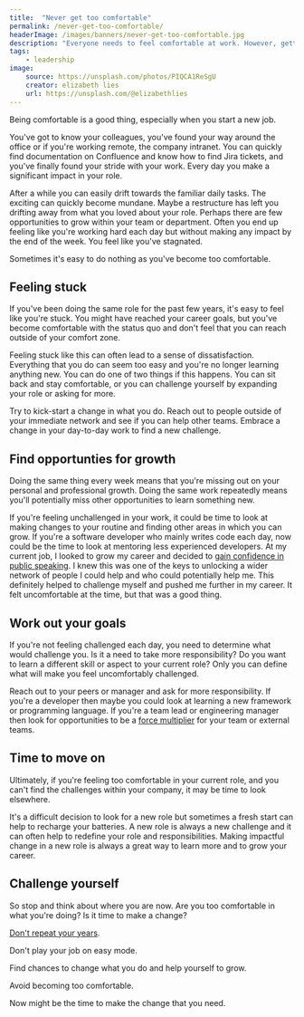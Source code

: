 ```yaml
---
title:  "Never get too comfortable"
permalink: /never-get-too-comfortable/
headerImage: /images/banners/never-get-too-comfortable.jpg
description: "Everyone needs to feel comfortable at work. However, getting too comfortable can become a problem."
tags:
    - leadership
image:
    source: https://unsplash.com/photos/PIQCA1ReSgU
    creator: elizabeth lies
    url: https://unsplash.com/@elizabethlies
---
```


Being comfortable is a good thing, especially when you start a new job.

You've got to know your colleagues, you've found your way around the office or if you're working remote, the company intranet. You can quickly find documentation on Confluence and know how to find Jira tickets, and you've finally found your stride with your work. Every day you make a significant impact in your role.

After a while you can easily drift towards the familiar daily tasks. The exciting can quickly become mundane. Maybe a restructure has left you drifting away from what you loved about your role. Perhaps there are few opportunities to grow within your team or department. Often you end up feeling like you're working hard each day but without making any impact by the end of the week. You feel like you've stagnated.

Sometimes it's easy to do nothing as you've become too comfortable.

## Feeling stuck

If you've been doing the same role for the past few years, it's easy to feel like you're stuck. You might have reached your career goals, but you've become comfortable with the status quo and don't feel that you can reach outside of your comfort zone.

Feeling stuck like this can often lead to a sense of dissatisfaction. Everything that you do can seem too easy and you're no longer learning anything new. You can do one of two things if this happens. You can sit back and stay comfortable, or you can challenge yourself by expanding your role or asking for more.

Try to kick-start a change in what you do. Reach out to people outside of your immediate network and see if you can help other teams. Embrace a change in your day-to-day work to find a new challenge.

## Find opportunties for growth

Doing the same thing every week means that you're missing out on your personal and professional growth. Doing the same work repeatedly means you'll potentially miss other opportunities to learn something new.

If you're feeling unchallenged in your work, it could be time to look at making changes to your routine and finding other areas in which you can grow. If you're a software developer who mainly writes code each day, now could be the time to look at mentoring less experienced developers. At my current job, I looked to grow my career and decided to [gain confidence in public speaking](/gain-confidence-at-public-speaking/). I knew this was one of the keys to unlocking a wider network of people I could help and who could potentially help me. This definitely helped to challenge myself and pushed me further in my career. It felt uncomfortable at the time, but that was a good thing.

## Work out your goals

If you're not feeling challenged each day, you need to determine what would challenge you. Is it a need to take more responsibility? Do you want to learn a different skill or aspect to your current role? Only you can define what will make you feel uncomfortably challenged.

Reach out to your peers or manager and ask for more responsibility. If you're a developer then maybe you could look at learning a new framework or programming language. If you're a team lead or engineering manager then look for opportunities to be a [force multiplier](/be-a-force-multiplier/) for your team or external teams.

## Time to move on

Ultimately, if you're feeling too comfortable in your current role, and you can't find the challenges within your company, it may be time to look elsewhere.

It's a difficult decision to look for a new role but sometimes a fresh start can help to recharge your batteries. A new role is always a new challenge and it can often help to redefine your role and responsibilities. Making impactful change in a new role is always a great way to learn more and to grow your career.

## Challenge yourself

So stop and think about where you are now. Are you too comfortable in what you're doing? Is it time to make a change?

[Don't repeat your years](/dont-repeat-your-years/).

Don't play your job on easy mode.

Find chances to change what you do and help yourself to grow.

Avoid becoming too comfortable.

Now might be the time to make the change that you need.